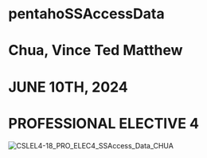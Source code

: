 # pentahoSSAccessData

# Chua, Vince Ted Matthew
# JUNE 10TH, 2024
# PROFESSIONAL ELECTIVE 4

![CSLEL4-18_PRO_ELEC4_SSAccess_Data_CHUA](https://github.com/VinceTedChua/pentahoSSAccessData/assets/142372312/2eec4891-b228-40ef-88a3-d82f774c5d1f)
